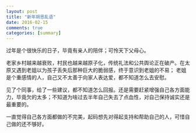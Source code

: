 ```yaml
---
layout: post
title: "新年胡思乱语"
date: 2016-02-15
comments: true
categories: [summary]
---
```


过年是个很快乐的日子，毕竟有亲人的陪伴；可怜天下父母心。

老家乡村越来越衰败，村民也越来越原子化，传统礼法和公共舆论正在破产。在太原又遇到老姐以为孩子丢失后那种巨大的脆弱感，终于意识到老姐的不易； 老姐是个重感情的人，自己又不太善于向家人表达爱，都不知道怎么去安慰。

见了个同事，给了一些建议，都不知道怎么回报。还是需要赶紧增强自己各方面能力，毕竟欠的太多；不知道为啥过去半年自己失去了点血性，对自己保持诚实还是最重要的。

一直觉得自己各方面都做的不完美，起码想先对得起支持和帮助自己的人，可惜自己做的还不够好。

